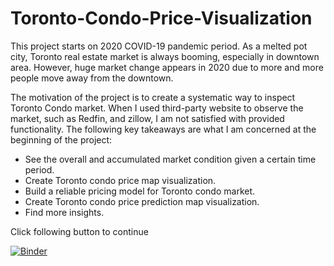 # Toronto-Condo-Price-Visualization
This project starts on 2020 COVID-19 pandemic period. As a melted pot city, Toronto real estate market is always booming, especially in downtown area. However, huge market change appears in 2020 due to more and more people move away from the downtown.

The motivation of the project is to create a systematic way to inspect Toronto Condo market. When I used third-party website to observe the market, such as Redfin, and zillow, I am not satisfied with provided functionality. The following key takeaways are what I am concerned at the beginning of the project:

* See the overall and accumulated market condition given a certain time period.
* Create Toronto condo price map visualization.
* Build a reliable pricing model for Toronto condo market.
* Create Toronto condo price prediction map visualization.
* Find more insights.

Click following button to continue

[![Binder](https://mybinder.org/badge_logo.svg)](https://mybinder.org/v2/gh/jerrysun103/Toronto-Condo-Price-Visualization/HEAD?urlpath=https%3A%2F%2Fgithub.com%2Fjerrysun103%2FToronto-Condo-Price-Visualization%2Fblob%2Fmaster%2Fdata_analysis.ipynb)
